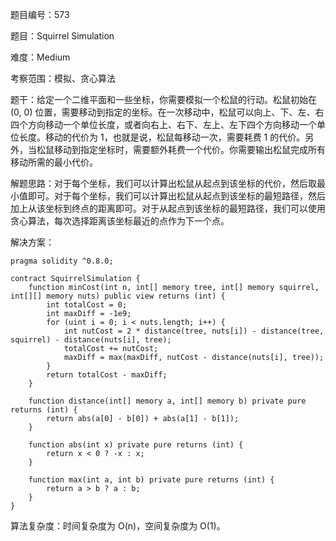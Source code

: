 题目编号：573

题目：Squirrel Simulation

难度：Medium

考察范围：模拟、贪心算法

题干：给定一个二维平面和一些坐标，你需要模拟一个松鼠的行动。松鼠初始在 (0, 0) 位置，需要移动到指定的坐标。在一次移动中，松鼠可以向上、下、左、右四个方向移动一个单位长度，或者向右上、右下、左上、左下四个方向移动一个单位长度。移动的代价为 1，也就是说，松鼠每移动一次，需要耗费 1 的代价。另外，当松鼠移动到指定坐标时，需要额外耗费一个代价。你需要输出松鼠完成所有移动所需的最小代价。

解题思路：对于每个坐标，我们可以计算出松鼠从起点到该坐标的代价，然后取最小值即可。对于每个坐标，我们可以计算出松鼠从起点到该坐标的最短路径，然后加上从该坐标到终点的距离即可。对于从起点到该坐标的最短路径，我们可以使用贪心算法，每次选择距离该坐标最近的点作为下一个点。

解决方案：

```solidity
pragma solidity ^0.8.0;

contract SquirrelSimulation {
    function minCost(int n, int[] memory tree, int[] memory squirrel, int[][] memory nuts) public view returns (int) {
        int totalCost = 0;
        int maxDiff = -1e9;
        for (uint i = 0; i < nuts.length; i++) {
            int nutCost = 2 * distance(tree, nuts[i]) - distance(tree, squirrel) - distance(nuts[i], tree);
            totalCost += nutCost;
            maxDiff = max(maxDiff, nutCost - distance(nuts[i], tree));
        }
        return totalCost - maxDiff;
    }
    
    function distance(int[] memory a, int[] memory b) private pure returns (int) {
        return abs(a[0] - b[0]) + abs(a[1] - b[1]);
    }
    
    function abs(int x) private pure returns (int) {
        return x < 0 ? -x : x;
    }
    
    function max(int a, int b) private pure returns (int) {
        return a > b ? a : b;
    }
}
```

算法复杂度：时间复杂度为 O(n)，空间复杂度为 O(1)。